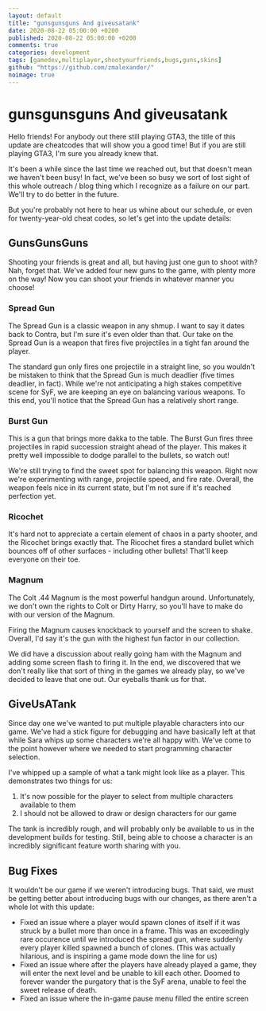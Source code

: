 ```yaml
---
layout: default
title: "gunsgunsguns And giveusatank"
date: 2020-08-22 05:00:00 +0200
published: 2020-08-22 05:00:00 +0200
comments: true
categories: development
tags: [gamedev,multiplayer,shootyourfriends,bugs,guns,skins]
github: "https://github.com/zmalexander/"
noimage: true
---
```

# gunsgunsguns And giveusatank
Hello friends! For anybody out there still playing GTA3, the title of this update are cheatcodes that will show you a good time!<!--more-->
But if you are still playing GTA3, I'm sure you already knew that.

It's been a while since the last time we reached out, but that doesn't mean we haven't been busy! In fact, we've been so busy we sort of lost sight of this whole outreach / blog thing which I recognize as a failure on our part. We'll try to do better in the future.

But you're probably not here to hear us whine about our schedule, or even for twenty-year-old cheat codes, so let's get into the update details:

## GunsGunsGuns
Shooting your friends is great and all, but having just one gun to shoot with? Nah, forget that. We've added four new guns to the game, with plenty more on the way! Now you can shoot your friends in whatever manner you choose!

### Spread Gun
The Spread Gun is a classic weapon in any shmup. I want to say it dates back to Contra, but I'm sure it's even older than that. Our take on the Spread Gun is a weapon that fires five projectiles in a tight fan around the player.

The standard gun only fires one projectile in a straight line, so you wouldn't be mistaken to think that the Spread Gun is much deadlier (five times deadlier, in fact). While we're not anticipating a high stakes competitive scene for SyF, we are keeping an eye on balancing various weapons. To this end, you'll notice that the Spread Gun has a relatively short range.

### Burst Gun
This is a gun that brings more dakka to the table. The Burst Gun fires three projectiles in rapid succession straight ahead of the player. This makes it pretty well impossible to dodge parallel to the bullets, so watch out!

We're still trying to find the sweet spot for balancing this weapon. Right now we're experimenting with range, projectile speed, and fire rate. Overall, the weapon feels nice in its current state, but I'm not sure if it's reached perfection yet.

### Ricochet
It's hard not to appreciate a certain element of chaos in a party shooter, and the Ricochet brings exactly that. The Ricochet fires a standard bullet which bounces off of other surfaces - including other bullets! That'll keep everyone on their toe.

### Magnum
The Colt .44 Magnum is the most powerful handgun around. Unfortunately, we don't own the rights to Colt or Dirty Harry, so you'll have to make do with our version of the Magnum.

Firing the Magnum causes knockback to yourself and the screen to shake. Overall, I'd say it's the gun with the highest fun factor in our collection.

We did have a discussion about really going ham with the Magnum and adding some screen flash to firing it. In the end, we discovered that we don't really like that sort of thing in the games we already play, so we've decided to leave that one out. Our eyeballs thank us for that.

## GiveUsATank
Since day one we've wanted to put multiple playable characters into our game. We've had a stick figure for debugging and have basically left at that while Sara whips up some characters we're all happy with. We've come to the point however where we needed to start programming character selection.

I've whipped up a sample of what a tank might look like as a player. This demonstrates two things for us:
1. It's now possible for the player to select from multiple characters available to them
1. I should not be allowed to draw or design characters for our game

The tank is incredibly rough, and will probably only be available to us in the development builds for testing. Still, being able to choose a character is an incredibly significant feature worth sharing with you.

## Bug Fixes
It wouldn't be our game if we weren't introducing bugs. That said, we must be getting better about introducing bugs with our changes, as there aren't a whole lot with this update:
* Fixed an issue where a player would spawn clones of itself if it was struck by a bullet more than once in a frame. This was an exceedingly rare occurence until we introduced the spread gun, where suddenly every player killed spawned a bunch of clones. (This was actually hilarious, and is inspiring a game mode down the line for us)
* Fixed an issue where after the players have already played a game, they will enter the next level and be unable to kill each other. Doomed to forever wander the purgatory that is the SyF arena, unable to feel the sweet release of death.
* Fixed an issue where the in-game pause menu filled the entire screen
